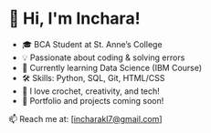 # 👋 Hi, I'm Inchara!
- 🎓 BCA Student at St. Anne’s College
- 💡 Passionate about coding & solving errors
- 🧠 Currently learning Data Science (IBM Course)
- 🛠 Skills: Python, SQL, Git, HTML/CSS
- 🌸 I love crochet, creativity, and tech!
- 🔗 Portfolio and projects coming soon!

📫 Reach me at: [incharakl7@gmail.com]
